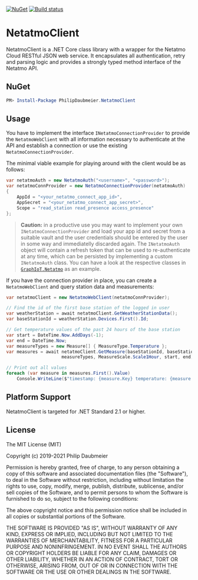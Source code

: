 ﻿[![NuGet](http://img.shields.io/nuget/v/PhilipDaubmeier.NetatmoClient.svg?style=flat-square)](https://www.nuget.org/packages/PhilipDaubmeier.NetatmoClient/)
[![Build status](https://ci.appveyor.com/api/projects/status/mj67oe2c9wfkv2ld/branch/master?svg=true)](https://ci.appveyor.com/project/philipdaubmeier/graphiot/branch/master)

# NetatmoClient

NetatmoClient is a .NET Core class library with a wrapper for the Netatmo Cloud RESTful JSON web service. It encapsulates all authentication, retry and parsing logic and provides a strongly typed method interface of the Netatmo API.

## NuGet

```powershell
PM> Install-Package PhilipDaubmeier.NetatmoClient
```

## Usage

You have to implement the interface `INetatmoConnectionProvider` to provide the `NetatmoWebClient` with all information necessary to authenticate at the API and establish a connection or use the existing `NetatmoConnectionProvider`.

The minimal viable example for playing around with the client would be as follows:

```csharp
var netatmoAuth = new NetatmoAuth("<username>", "<password>");
var netatmoConnProvider = new NetatmoConnectionProvider(netatmoAuth)
{
    AppId = "<your_netatmo_connect_app_id>",
    AppSecret = "<your_netatmo_connect_app_secret>",
    Scope = "read_station read_presence access_presence"
};
```

> **Caution:** in a productive use you may want to implement your own `INetatmoConnectionProvider` and load your app id and secret from a suitable vault and the user credentials should be entered by the user in some way and immediatelly discarded again. The `INetatmoAuth` object will contain a refresh token that can be used to re-authenticate at any time, which can be persisted by implementing a custom `INetatmoAuth` class. You can have a look at the respective classes in [`GraphIoT.Netatmo`](../GraphIoT.Netatmo/Config) as an example.

If you have the connection provider in place, you can create a `NetatmoWebClient` and query station data and measurements:

```csharp
var netatmoClient = new NetatmoWebClient(netatmoConnProvider);

// Find the id of the first base station of the logged in user
var weatherStation = await netatmoClient.GetWeatherStationData();
var baseStationId = weatherStation.Devices.First().Id;

// Get temperature values of the past 24 hours of the base station
var start = DateTime.Now.AddDays(-1);
var end = DateTime.Now;
var measureTypes = new Measure[] { MeasureType.Temperature };
var measures = await netatmoClient.GetMeasure(baseStationId, baseStationId,
                     measureTypes, MeasureScale.Scale1Hour, start, end);

// Print out all values
foreach (var measure in measures.First().Value)
    Console.WriteLine($"timestamp: {measure.Key} temperature: {measure.Value} °C");
```

## Platform Support

NetatmoClient is targeted for .NET Standard 2.1 or higher.

## License

The MIT License (MIT)

Copyright (c) 2019-2021 Philip Daubmeier

Permission is hereby granted, free of charge, to any person obtaining a copy
of this software and associated documentation files (the "Software"), to deal
in the Software without restriction, including without limitation the rights
to use, copy, modify, merge, publish, distribute, sublicense, and/or sell
copies of the Software, and to permit persons to whom the Software is
furnished to do so, subject to the following conditions:

The above copyright notice and this permission notice shall be included in all
copies or substantial portions of the Software.

THE SOFTWARE IS PROVIDED "AS IS", WITHOUT WARRANTY OF ANY KIND, EXPRESS OR
IMPLIED, INCLUDING BUT NOT LIMITED TO THE WARRANTIES OF MERCHANTABILITY,
FITNESS FOR A PARTICULAR PURPOSE AND NONINFRINGEMENT. IN NO EVENT SHALL THE
AUTHORS OR COPYRIGHT HOLDERS BE LIABLE FOR ANY CLAIM, DAMAGES OR OTHER
LIABILITY, WHETHER IN AN ACTION OF CONTRACT, TORT OR OTHERWISE, ARISING FROM,
OUT OF OR IN CONNECTION WITH THE SOFTWARE OR THE USE OR OTHER DEALINGS IN THE
SOFTWARE.
